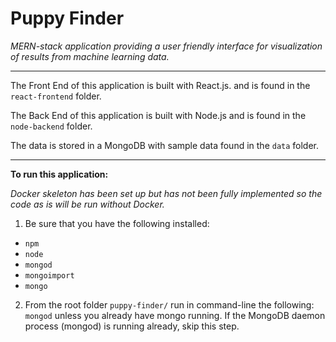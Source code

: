 # Puppy Finder
_MERN-stack application providing a user friendly interface for visualization of results from machine learning data._

***

The Front End of this application is built with React.js. and is found in the `react-frontend` folder.

The Back End of this application is built with Node.js and is found in the `node-backend` folder.

The data is stored in a MongoDB with sample data found in the `data` folder.

***

**To run this application:**

_Docker skeleton has been set up but has not been fully implemented so the code as is will be run without Docker._

1. Be sure that you have the following installed: 

- `npm`
- `node`
- `mongod`
- `mongoimport`
- `mongo`

2. From the root folder `puppy-finder/` run in command-line the following: `mongod` unless you already have mongo running. If the MongoDB daemon process (mongod) is running already, skip this step.
